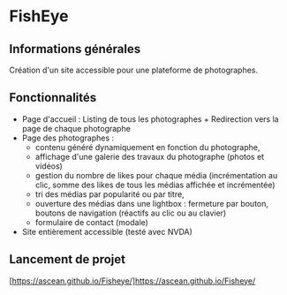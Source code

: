 # FishEye

## Informations générales

Création d'un site accessible pour une plateforme de photographes.

## Fonctionnalités

- Page d'accueil : Listing de tous les photographes + Redirection vers la page de chaque photographe
- Page des photographes :
  - contenu généré dynamiquement en fonction du photographe,
  - affichage d'une galerie des travaux du photographe (photos et vidéos)
  - gestion du nombre de likes pour chaque média (incrémentation au clic, somme des likes de tous les médias affichée et incrémentée)
  - tri des médias par popularité ou par titre,
  - ouverture des médias dans une lightbox : fermeture par bouton, boutons de navigation (réactifs au clic ou au clavier)
  - formulaire de contact (modale)
- Site entièrement accessible (testé avec NVDA)

## Lancement de projet

[https://ascean.github.io/Fisheye/]https://ascean.github.io/Fisheye/

